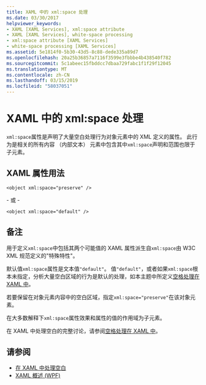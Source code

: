 ```yaml
---
title: XAML 中的 xml:space 处理
ms.date: 03/30/2017
helpviewer_keywords:
- XAML [XAML Services], xml:space attribute
- XAML [XAML Services], white-space processing
- xml:space attribute [XAML Services]
- white-space processing [XAML Services]
ms.assetid: 5e1814f0-5b30-43d5-8c88-dede335a89d7
ms.openlocfilehash: 20a25b36857a7116f3599e3fbbbe4b438540f782
ms.sourcegitcommit: 5c1abeec15fbddcc7dbaa729fabc1f1f29f12045
ms.translationtype: MT
ms.contentlocale: zh-CN
ms.lasthandoff: 03/15/2019
ms.locfileid: "58037051"
---
```

# <a name="xmlspace-handling-in-xaml"></a>XAML 中的 xml:space 处理
`xml:space`属性是声明了大量空白处理行为对象元素中的 XML 定义的属性。 此行为是相关的所有内容 （内部文本） 元素中包含其中`xml:space`声明和范围也限于子元素。  
  
## <a name="xaml-attribute-usage"></a>XAML 属性用法  
  
```xaml  
<object xml:space="preserve" />  
```  
  
 \- 或 -  
  
```xaml  
<object xml:space="default" />  
```  
  
## <a name="remarks"></a>备注  
 用于定义`xml:space`中包括其两个可能值的 XAML 属性派生自`xml:space`由 W3C XML 规范定义的"特殊特性"。  
  
 默认值`xml:space`属性是文本值`"default"`。 值`"default"`，或者如果`xml:space`根本未指定，分析大量空白区域的行为是默认的处理，如本主题中所定义[空格处理在 XAML 中](whitespace-processing-in-xaml.md)。  
  
 若要保留在对象元素内容中的空白区域，指定`xml:space="preserve"`在该对象元素。  
  
 在大多数解释下`xml:space`属性效果和属性的值的作用域为子元素。  
  
 在 XAML 中处理空白的完整讨论，请参阅[空格处理在 XAML 中](whitespace-processing-in-xaml.md)。  
  
## <a name="see-also"></a>请参阅
- [在 XAML 中处理空白](whitespace-processing-in-xaml.md)
- [XAML 概述 (WPF)](../wpf/advanced/xaml-overview-wpf.md)
